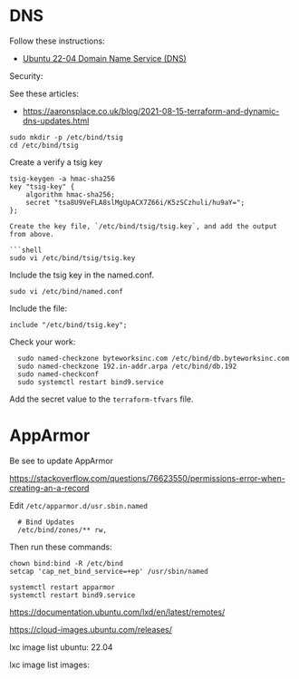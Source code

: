 # DNS

Follow these instructions: 

* [Ubuntu 22-04 Domain Name Service (DNS)](https://ubuntu.com/server/docs/service-domain-name-service-dns)

Security:

See these articles:
* https://aaronsplace.co.uk/blog/2021-08-15-terraform-and-dynamic-dns-updates.html

```shell
sudo mkdir -p /etc/bind/tsig
cd /etc/bind/tsig
```

Create a verify a tsig key

```shell
tsig-keygen -a hmac-sha256
key "tsig-key" {
	algorithm hmac-sha256;
	secret "tsa8U9VeFLA8slMgUpACX7Z66i/K5zSCzhuli/hu9aY=";
};

Create the key file, `/etc/bind/tsig/tsig.key`, and add the output from above.

```shell
sudo vi /etc/bind/tsig/tsig.key
```

Include the tsig key in the named.conf.

```shell
sudo vi /etc/bind/named.conf
```
Include the file:

```text
include "/etc/bind/tsig.key";
```
Check your work:

```shell
  sudo named-checkzone byteworksinc.com /etc/bind/db.byteworksinc.com
  sudo named-checkzone 192.in-addr.arpa /etc/bind/db.192
  sudo named-checkconf
  sudo systemctl restart bind9.service
```


Add the secret value to the `terraform-tfvars` file.

# AppArmor

Be see to update AppArmor

https://stackoverflow.com/questions/76623550/permissions-error-when-creating-an-a-record

Edit `/etc/apparmor.d/usr.sbin.named`
```shell
  # Bind Updates
  /etc/bind/zones/** rw,
```

Then run these commands:
```shell
chown bind:bind -R /etc/bind
setcap 'cap_net_bind_service=+ep' /usr/sbin/named

systemctl restart apparmor
systemctl restart bind9.service
```
https://documentation.ubuntu.com/lxd/en/latest/remotes/

https://cloud-images.ubuntu.com/releases/

lxc image list ubuntu: 22.04

lxc image list images:


